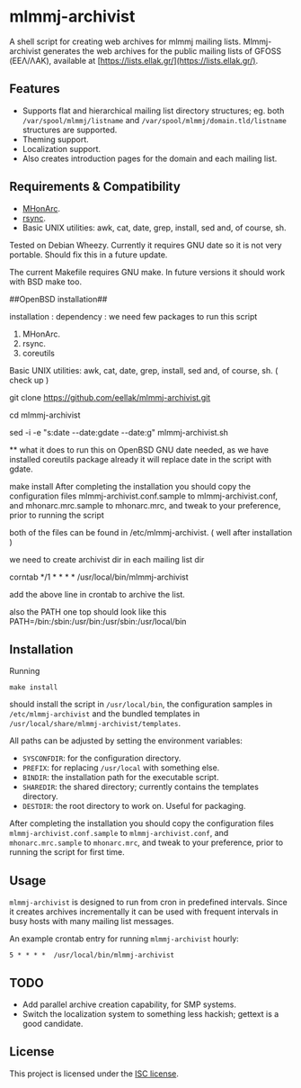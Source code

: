 # mlmmj-archivist

A shell script for creating web archives for mlmmj mailing lists. Mlmmj-archivist generates the web archives for the public mailing lists of GFOSS (ΕΕΛ/ΛΑΚ), available at [https://lists.ellak.gr/](https://lists.ellak.gr/).

## Features

- Supports flat and hierarchical mailing list directory structures; eg. both `/var/spool/mlmmj/listname` and `/var/spool/mlmmj/domain.tld/listname` structures are supported.
- Theming support.
- Localization support.
- Also creates introduction pages for the domain and each mailing list.

## Requirements & Compatibility

- [MHonArc](http://mhonarc.org).
- [rsync](http://rsync.samba.org/).
- Basic UNIX utilities: awk, cat, date, grep, install, sed and, of course, sh.

Tested on Debian Wheezy. Currently it requires GNU date so it is not very portable. Should fix this in a future update.

The current Makefile requires GNU make. In future versions it should work with BSD make too.

##OpenBSD installation##


installation :
dependency : we need few packages to run this script 
1. MHonArc.
2. rsync.
3. coreutils

Basic UNIX utilities: awk, cat, date, grep, install, sed and, of course, sh. ( check up )

git clone https://github.com/eellak/mlmmj-archivist.git

cd mlmmj-archivist

sed -i -e "s:date --date:gdate --date:g" mlmmj-archivist.sh

** what it does
to run this on OpenBSD GNU date needed, as we have installed coreutils 
package already it will replace date in the script with gdate.

make install
After completing the installation you should copy the configuration files mlmmj-archivist.conf.sample to mlmmj-archivist.conf, 
and mhonarc.mrc.sample to mhonarc.mrc, and tweak to your preference, prior to running the script

both of the files can be found in /etc/mlmmj-archivist. ( well after installation )

we need to create archivist dir in each mailing list dir

corntab 
*/1      *       *       *       *       /usr/local/bin/mlmmj-archivist

add the above line in crontab to archive the list.

also the PATH one top should look like this
PATH=/bin:/sbin:/usr/bin:/usr/sbin:/usr/local/bin

## Installation

Running

<pre><code>make install</code></pre>

should install the script in `/usr/local/bin`, the configuration samples in `/etc/mlmmj-archivist` and the bundled templates in `/usr/local/share/mlmmj-archivist/templates`.

All paths can be adjusted by setting the environment variables:

- `SYSCONFDIR`: for the configuration directory.
- `PREFIX`: for replacing `/usr/local` with something else.
- `BINDIR`: the installation path for the executable script.
- `SHAREDIR`: the shared directory; currently contains the templates directory.
- `DESTDIR`: the root directory to work on. Useful for packaging.

After completing the installation you should copy the configuration files `mlmmj-archivist.conf.sample` to `mlmmj-archivist.conf`, and `mhonarc.mrc.sample` to `mhonarc.mrc`, and tweak to your preference, prior to running the script for first time.

## Usage

`mlmmj-archivist` is designed to run from cron in predefined intervals. Since it creates archives incrementally it can be used with frequent intervals in busy hosts with many mailing list messages.

An example crontab entry for running `mlmmj-archivist` hourly:

<pre><code>5 * * * *  /usr/local/bin/mlmmj-archivist</code></pre>

## TODO

- Add parallel archive creation capability, for SMP systems.
- Switch the localization system to something less hackish; gettext is a good candidate.

## License

This project is licensed under the [ISC license](http://opensource.org/licenses/ISC).
